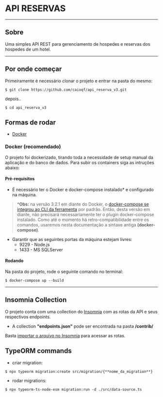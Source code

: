 # API RESERVAS
----
## Sobre

Uma simples API REST para gerenciamento de hospedes e reservas dos hospedes de um hotel.

---

## Por onde começar

Primeiramente é necessário clonar o projeto e entrar na pasta do mesmo:

````
$ git clone https://github.com/caioqf/api_reserva_v3.git
````
depois..
````
$ cd api_reserva_v3
````


## Formas de rodar 

- [Docker](#docker-recomendado)
<!-- - [Manualmente](#manuamente) -->


### Docker (recomendado)

O projeto foi dockerizado, tirando toda a necessidade de setup manual da aplicação e do banco de dados. Para subir os containers siga as intruções abaixo:
#### Pré-requisitos
- É necessário ter o Docker e docker-compose instalado* e configurado na máquina.

> ***Obs:** na versão 3.2.1 em diante do Docker, o [docker-compose se integrou ao CLI da ferramenta](https://docs.docker.com/compose/#compose-v2-and-the-new-docker-compose-command) por padrão. Então, desta versão em diante, não precisará necessariamente ter o plugin docker-compose instalado. 
Como até o momento há retro-compatibilidade entre os comandos, usaremos nesta documentação a sintaxe antiga **(docker-compose)**.

- Garantir que as seguintes portas da máquina estejam livres:
  - 9229 - Node.js
  - 1433 - MS SQLServer

#### Rodando
Na pasta do projeto, rode o seguinte comando no terminal:
````
$ docker-compose up --build
````

___
<!-- ### Manuamente

É uma forma mais trabalhosa de rodar o projeto, mas caso o Docker não seja uma realidade no seu ambiente, é a unica forma de subir a aplicação.

#### Pré-requisitos

- Node v17.4
- SQLServer

#### Rodando

É necessário fazer o setup do banco de dados SQLServer com as seguintes informações:

- Os parâmetros para conexão:
    - porta: 1433,
    - usuário: sa,
    - senha: @teste1746,

- Um banco com nome **hotel** quem contem o esquema **dbo**. Que é onde todas as tabelas serão armazenadas.  

Na pasta do projeto rodar o comando 
````
$ npm install 
````

depois...

````
npm run dev 
````-->

## Insomnia Collection

O projeto conta com uma collection do [Insomnia](https://docs.insomnia.rest/) com as rotas da API e seus respectivos endpoints.
- A collection **"endpoints.json"** pode ser encontrada na pasta **/contrib/**

Basta [importar o arquivo no Insomnia](https://docs.insomnia.rest/insomnia/import-export-data#import-data) para acessar as rotas.

## TypeORM commands

- criar migration:
````
$ npx typeorm migration:create src/migration/{**nome_da_migration**}
````

- rodar migrations:
````
$ npx typeorm-ts-node-esm migration:run -d ./src/data-source.ts 
````
